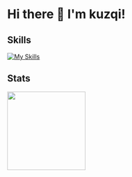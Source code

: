 # Hi there 👋 I'm kuzqi!

## Skills
[![My Skills](https://skillicons.dev/icons?i=cs,java,js,css,html,mysql,eclipse,vscode,unity,rider)](https://skillicons.dev)

## Stats
<img height="180em" src="https://github-readme-stats.vercel.app/api/top-langs/?username=kuzqi&layout=compact&langs_count=5"/>
